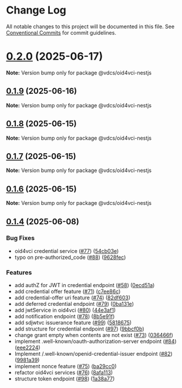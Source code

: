 # Change Log

All notable changes to this project will be documented in this file.
See [Conventional Commits](https://conventionalcommits.org) for commit guidelines.

# [0.2.0](https://github.com/hopae-official/Verifiable-Digital-Credentials/compare/v0.1.9...v0.2.0) (2025-06-17)

**Note:** Version bump only for package @vdcs/oid4vci-nestjs





## [0.1.9](https://github.com/hopae-official/Verifiable-Digital-Credentials/compare/v0.1.8...v0.1.9) (2025-06-16)

**Note:** Version bump only for package @vdcs/oid4vci-nestjs





## [0.1.8](https://github.com/hopae-official/Verifiable-Digital-Credentials/compare/v0.1.7...v0.1.8) (2025-06-15)

**Note:** Version bump only for package @vdcs/oid4vci-nestjs





## [0.1.7](https://github.com/hopae-official/Verifiable-Digital-Credentials/compare/v0.1.6...v0.1.7) (2025-06-15)

**Note:** Version bump only for package @vdcs/oid4vci-nestjs





## [0.1.6](https://github.com/hopae-official/Verifiable-Digital-Credentials/compare/v0.1.5...v0.1.6) (2025-06-15)

**Note:** Version bump only for package @vdcs/oid4vci-nestjs





## [0.1.4](https://github.com/hopae-official/Verifiable-Digital-Credentials/compare/v0.1.2...v0.1.4) (2025-06-08)


### Bug Fixes

* oid4vci credential service ([#77](https://github.com/hopae-official/Verifiable-Digital-Credentials/issues/77)) ([54cb03e](https://github.com/hopae-official/Verifiable-Digital-Credentials/commit/54cb03e477b47e03978d1ec20a8469c0c94b5064))
* typo on pre-authorized_code ([#88](https://github.com/hopae-official/Verifiable-Digital-Credentials/issues/88)) ([9628fec](https://github.com/hopae-official/Verifiable-Digital-Credentials/commit/9628fec5da4fd6649911116f0de6805b2fe346fe))


### Features

* add authZ for JWT in credential endpoint ([#58](https://github.com/hopae-official/Verifiable-Digital-Credentials/issues/58)) ([0ecd51a](https://github.com/hopae-official/Verifiable-Digital-Credentials/commit/0ecd51a9013c017b3a164acf6ccecb51c19d62be))
* add credential offer feature ([#71](https://github.com/hopae-official/Verifiable-Digital-Credentials/issues/71)) ([c7ee86c](https://github.com/hopae-official/Verifiable-Digital-Credentials/commit/c7ee86ca2cac34a5dc6bf4876849db69f562df35))
* add credential-offer uri feature ([#74](https://github.com/hopae-official/Verifiable-Digital-Credentials/issues/74)) ([82df603](https://github.com/hopae-official/Verifiable-Digital-Credentials/commit/82df603b26e1a207f2bcb1316981f5866605b0db))
* add deferred credential endpoint ([#79](https://github.com/hopae-official/Verifiable-Digital-Credentials/issues/79)) ([0ba131e](https://github.com/hopae-official/Verifiable-Digital-Credentials/commit/0ba131eb7a7e7df4f4cb5503e80721634f9082aa))
* add jwtService in oid4vci ([#80](https://github.com/hopae-official/Verifiable-Digital-Credentials/issues/80)) ([44e3af1](https://github.com/hopae-official/Verifiable-Digital-Credentials/commit/44e3af17f4cf332dadb1e8dc27972f392a2e790a))
* add notification endpoint ([#78](https://github.com/hopae-official/Verifiable-Digital-Credentials/issues/78)) ([8b5e91f](https://github.com/hopae-official/Verifiable-Digital-Credentials/commit/8b5e91f359669abe0479a25c6124d3fb5597d80b))
* add sdjwtvc issuerance feature ([#99](https://github.com/hopae-official/Verifiable-Digital-Credentials/issues/99)) ([5818675](https://github.com/hopae-official/Verifiable-Digital-Credentials/commit/581867560b60b138c398d13e0c16f53d612ed658))
* add structure for credential endpoint ([#97](https://github.com/hopae-official/Verifiable-Digital-Credentials/issues/97)) ([9bbcf0b](https://github.com/hopae-official/Verifiable-Digital-Credentials/commit/9bbcf0bb26bf8cd7845e7f3f3626699890b4f5c0))
* change grant empty when contents are not exist ([#73](https://github.com/hopae-official/Verifiable-Digital-Credentials/issues/73)) ([036466f](https://github.com/hopae-official/Verifiable-Digital-Credentials/commit/036466ff6a8e7e906eda6266f6ef9d58d1f12ca7))
* implement .well-known/oauth-authorization-server endpoint ([#84](https://github.com/hopae-official/Verifiable-Digital-Credentials/issues/84)) ([eee2224](https://github.com/hopae-official/Verifiable-Digital-Credentials/commit/eee22244464eb9e4474450f19e151ff0ea603108))
* Implement /.well-known/openid-credential-issuer endpoint ([#82](https://github.com/hopae-official/Verifiable-Digital-Credentials/issues/82)) ([9981a39](https://github.com/hopae-official/Verifiable-Digital-Credentials/commit/9981a3926843afeac64cd6bed1b1acc87aeea275))
* implement nonce feature ([#75](https://github.com/hopae-official/Verifiable-Digital-Credentials/issues/75)) ([ba29cc0](https://github.com/hopae-official/Verifiable-Digital-Credentials/commit/ba29cc0ccc8e4460649f8e8bf07e7fe8b6fb55be))
* refactor oid4vci services ([#76](https://github.com/hopae-official/Verifiable-Digital-Credentials/issues/76)) ([8afa113](https://github.com/hopae-official/Verifiable-Digital-Credentials/commit/8afa113d0888006664f99c6fbcf606f494f6d0fc))
* structure token endpoint ([#98](https://github.com/hopae-official/Verifiable-Digital-Credentials/issues/98)) ([1a38a77](https://github.com/hopae-official/Verifiable-Digital-Credentials/commit/1a38a778171ec8e1a2f1eb221f835c39d8a4fc3e))
